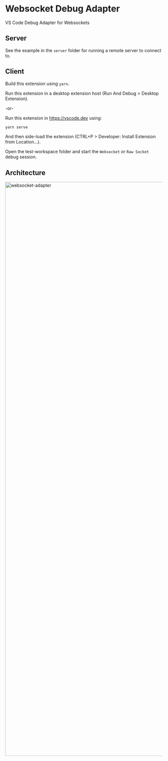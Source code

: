 # Websocket Debug Adapter

VS Code Debug Adapter for Websockets

## Server

See the example in the `server` folder for running a remote server to connect to.

## Client

Build this extension using `yarn`.

Run this extension in a desktop extension host (Run And Debug > Desktop Extension).

-or-

Run this extension in https://vscode.dev using:

```bash
yarn serve
```

And then side-load the extension (CTRL+P > Developer: Install Extension from Location...).

Open the test-workspace folder and start the `Websocket` or `Raw Socket` debug session.

## Architecture

<img width="1834" alt="websocket-adapter" src="https://user-images.githubusercontent.com/61341/232730730-e9336048-1f0f-4f30-ae7d-fc72144527d2.png">
